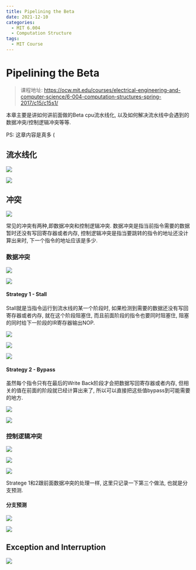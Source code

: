 ```yaml
---
title: Pipelining the Beta
date: 2021-12-10
categories:	
  - MIT 6.004
  - Computation Structure
tags:
  - MIT Course
---
```


# Pipelining the Beta

> 课程地址: https://ocw.mit.edu/courses/electrical-engineering-and-computer-science/6-004-computation-structures-spring-2017/c15/c15s1/

本章主要是讲如何讲前面做的Beta cpu流水线化, 以及如何解决流水线中会遇到的数据冲突/控制逻辑冲突等等.

PS: 这章内容是真多 (

## 流水线化

![](/posts/computation-structure/pipelined-implementation.png)

![](/posts/computation-structure/too-long-course.png)

## 冲突

![](/posts/computation-structure/pipeline-hazards.png)

常见的冲突有两种,即数据冲突和控制逻辑冲突. 数据冲突是指当前指令需要的数据暂时还没有写回寄存器或者内存, 控制逻辑冲突是指当要跳转的指令的地址还没计算出来时, 下一个指令的地址应该是多少.

### 数据冲突

![](/posts/computation-structure/data-hazards.png)

![](/posts/computation-structure/resolving-data-hazards.png)

#### Strategy 1 - Stall

Stall就是当指令运行到流水线的某一个阶段时, 如果检测到需要的数据还没有写回寄存器或者内存, 就在这个阶段阻塞住, 而且前面阶段的指令也要同时阻塞住,  阻塞的同时给下一阶段的IR寄存器输出NOP.

![](/posts/computation-structure/resolving-data-hazard-1.png)

![](/posts/computation-structure/stall-logic.png)

![](/posts/computation-structure/resolving-data-hazard-2.png)

#### Strategy 2 - Bypass

虽然每个指令只有在最后的Write Back阶段才会把数据写回寄存器或者内存, 但相关的值在前面的阶段就已经计算出来了, 所以可以直接把这些值bypass到可能需要的地方.

![](/posts/computation-structure/bypass-logic.png)

![](/posts/computation-structure/fully-bypassed-pipeline.png)

### 控制逻辑冲突

![](/posts/computation-structure/control-hazard-1.png)

![](/posts/computation-structure/control-hazard-2.png)

![](/posts/computation-structure/resolving-control-hazards.png)

Stratege 1和2跟前面数据冲突的处理一样, 这里只记录一下第三个做法, 也就是分支预测.

#### 分支预测

![](/posts/computation-structure/resolving-hazards-with-speculation.png)

![](/posts/computation-structure/branch-prediction.png)

## Exception and Interruption

![](/posts/computation-structure/exception-and-interrupt-logic.png)